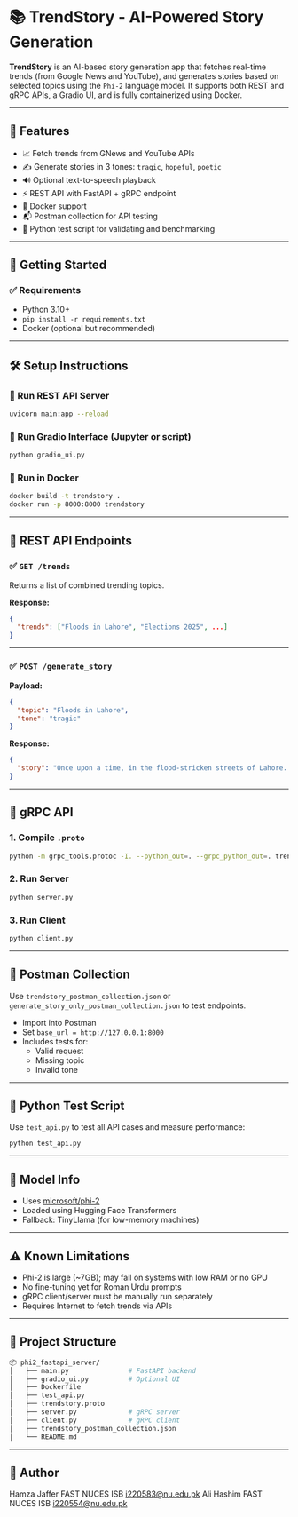 # 📚 TrendStory - AI-Powered Story Generation

**TrendStory** is an AI-based story generation app that fetches real-time trends (from Google News and YouTube), and generates stories based on selected topics using the `Phi-2` language model. It supports both REST and gRPC APIs, a Gradio UI, and is fully containerized using Docker.

---

## 🔧 Features

- 📈 Fetch trends from GNews and YouTube APIs
- ✍️ Generate stories in 3 tones: `tragic`, `hopeful`, `poetic`
- 🔊 Optional text-to-speech playback
- ⚡ REST API with FastAPI + gRPC endpoint
- 🐳 Docker support
- 📬 Postman collection for API testing
- 🧪 Python test script for validating and benchmarking

---

## 🚀 Getting Started

### ✅ Requirements

- Python 3.10+
- `pip install -r requirements.txt`
- Docker (optional but recommended)

---

## 🛠️ Setup Instructions

### 🔹 Run REST API Server

```bash
uvicorn main:app --reload
```

### 🔹 Run Gradio Interface (Jupyter or script)

```bash
python gradio_ui.py
```

### 🔹 Run in Docker

```bash
docker build -t trendstory .
docker run -p 8000:8000 trendstory
```

---

## 🔌 REST API Endpoints

### ✅ `GET /trends`

Returns a list of combined trending topics.

**Response:**
```json
{
  "trends": ["Floods in Lahore", "Elections 2025", ...]
}
```

---

### ✅ `POST /generate_story`

**Payload:**
```json
{
  "topic": "Floods in Lahore",
  "tone": "tragic"
}
```

**Response:**
```json
{
  "story": "Once upon a time, in the flood-stricken streets of Lahore..."
}
```

---

## 🔗 gRPC API

### 1. Compile `.proto`
```bash
python -m grpc_tools.protoc -I. --python_out=. --grpc_python_out=. trendstory.proto
```

### 2. Run Server
```bash
python server.py
```

### 3. Run Client
```bash
python client.py
```

---

## 📮 Postman Collection

Use `trendstory_postman_collection.json` or `generate_story_only_postman_collection.json` to test endpoints.

- Import into Postman
- Set `base_url = http://127.0.0.1:8000`
- Includes tests for:
  - Valid request
  - Missing topic
  - Invalid tone

---

## 🧪 Python Test Script

Use `test_api.py` to test all API cases and measure performance:

```bash
python test_api.py
```

---

## 🤖 Model Info

- Uses [microsoft/phi-2](https://huggingface.co/microsoft/phi-2)
- Loaded using Hugging Face Transformers
- Fallback: TinyLlama (for low-memory machines)

---

## ⚠️ Known Limitations

- Phi-2 is large (~7GB); may fail on systems with low RAM or no GPU
- No fine-tuning yet for Roman Urdu prompts
- gRPC client/server must be manually run separately
- Requires Internet to fetch trends via APIs

---

## 📁 Project Structure

```bash
📦 phi2_fastapi_server/
│   ├── main.py               # FastAPI backend
│   ├── gradio_ui.py          # Optional UI
│   ├── Dockerfile
│   ├── test_api.py
│   ├── trendstory.proto
│   ├── server.py             # gRPC server
│   ├── client.py             # gRPC client
│   ├── trendstory_postman_collection.json
│   └── README.md
```

---

## 🙌 Author

Hamza Jaffer FAST NUCES ISB i220583@nu.edu.pk
Ali Hashim FAST NUCES ISB   i220554@nu.edu.pk
